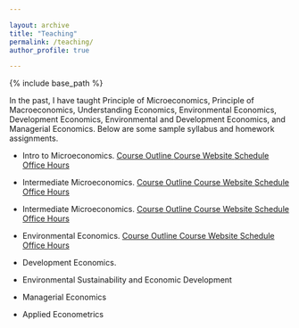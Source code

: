 ```yaml
---

layout: archive
title: "Teaching"
permalink: /teaching/
author_profile: true

---
```


{% include base_path %}

In the past, I have taught Principle of Microeconomics, Principle of Macroeconomics, Understanding Economics, Environmental Economics, Development Economics, Environmental and Development Economics, and Managerial Economics. Below are some sample syllabus and homework assignments.

- Intro to Microeconomics. <a href="https://moshialam.github.io/_pages/452_outline/" class = "btn btn-outline-success btn-sm" role = "button"> Course Outline </a> <a href="https://onq.queensu.ca/d2l/home/764511" class = "btn btn-outline-success btn-sm" role = "button"> Course Website </a> <a href="https://fantastical.app/moshialam/econ-452" class = "btn btn-outline-success btn-sm" role = "button"> Schedule Office Hours </a>

- Intermediate Microeconomics. <a href="https://moshialam.github.io/_pages/452_outline/" class = "btn btn-outline-success btn-sm" role = "button"> Course Outline </a> <a href="https://onq.queensu.ca/d2l/home/764511" class = "btn btn-outline-success btn-sm" role = "button"> Course Website </a> <a href="https://fantastical.app/moshialam/econ-452" class = "btn btn-outline-success btn-sm" role = "button"> Schedule Office Hours </a>

- Intermediate Microeconomics. <a href="https://moshialam.github.io/_pages/452_outline/" class = "btn btn-outline-success btn-sm" role = "button"> Course Outline </a> <a href="https://onq.queensu.ca/d2l/home/764511" class = "btn btn-outline-success btn-sm" role = "button"> Course Website </a> <a href="https://fantastical.app/moshialam/econ-452" class = "btn btn-outline-success btn-sm" role = "button"> Schedule Office Hours </a>

- Environmental Economics. <a href="https://moshialam.github.io/_pages/452_outline/" class = "btn btn-outline-success btn-sm" role = "button"> Course Outline </a> <a href="https://onq.queensu.ca/d2l/home/764511" class = "btn btn-outline-success btn-sm" role = "button"> Course Website </a> <a href="https://fantastical.app/moshialam/econ-452" class = "btn btn-outline-success btn-sm" role = "button"> Schedule Office Hours </a>

- Development Economics.

- Environmental Sustainability and Economic Development

- Managerial Economics

- Applied Econometrics

